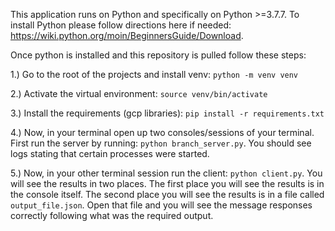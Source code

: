 This application runs on Python and specifically on Python >=3.7.7. To install Python please follow directions here if 
needed: https://wiki.python.org/moin/BeginnersGuide/Download.

Once python is installed and this repository is pulled follow these steps:

1.) Go to the root of the projects and install venv: `python -m venv venv  `

2.) Activate the virtual environment: `source venv/bin/activate`

3.) Install the requirements (gcp libraries): `pip install -r requirements.txt`

4.) Now, in your terminal open up two consoles/sessions of your terminal. First run the server by running: 
`python branch_server.py`. You should see logs stating that certain processes were started.

5.) Now, in your other terminal session run the client: `python client.py`. You will see the results in two places.
The first place you will see the results is in the console itself. The second place you will see the results is in a
file called `output_file.json`. Open that file and you will see the message responses correctly following what was 
the required output.
